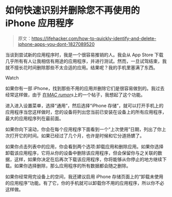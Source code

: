 # 如何快速识别并删除您不再使用的 iPhone 应用程序

> 原文：<https://lifehacker.com/how-to-quickly-identify-and-delete-iphone-apps-you-dont-1827089520>

当谈到尝试新的应用程序时，我是一个很容易推销的人。我会从 App Store 下载几乎所有有人让我相信有用途的应用程序，并进行测试。然而，一旦试驾结束，我就不擅长花时间删除那些不太合适的应用。结果呢？我的手机里塞满了东西。

Watch

如果你有一部 iPhone，找到那些不用的应用并删除它们是很容易做到的。我过去经常这样做，由于 [在](https://www.macrumors.com/how-to/identify-and-remove-redundant-ios-apps/)[*MAC rumor*](https://www.macrumors.com/how-to/identify-and-remove-redundant-ios-apps/)*s*上的一个帖子，我想起了这个功能。

进入进入设置菜单，选择“通用”，然后选择“iPhone 存储”，就可以打开手机上的应用程序当您这样做时，您的设备将列出您当前已安装在设备上的所有应用程序，最大的应用程序列在最前面。

如果你向下滚动，你会在每个应用程序下面看到一个“上次使用”日期，列出了你上次打开它的时间。如果已经过了几个月，也许是时候和它分道扬镳了。

如果你点击列表中的应用，你会看到两个选项:卸载应用和删除应用。如果你选择卸载该应用程序，它将从你的设备中删除该应用程序，但会保留你与之关联的数据，这样，如果你决定在后再次下载该应用程序，你将能够从你停止的地方继续下载。如果你选择删除，那么应用程序的所有数据都会随之删除。

如果你经常用完设备上的空间，我还建议启用 iPhone 存储页面上的“卸载未使用的应用程序”功能。有了它，你的手机就可以卸载你不用的应用程序，所以你不必这样做。